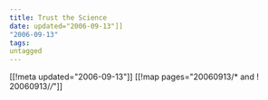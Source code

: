 ```yaml
---
title: Trust the Science
date: updated="2006-09-13"]]
"2006-09-13"
tags:
untagged
---
```

[[!meta updated="2006-09-13"]]
[[!map pages="20060913/* and ! 20060913/*/*"]]

